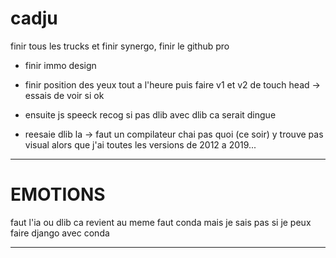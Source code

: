 # cadju

finir tous les trucks et finir synergo, finir le github pro

- finir immo design

- finir position des yeux tout a l'heure puis faire v1 et v2 de touch head -> essais de voir si ok

- ensuite js speeck recog si pas dlib avec dlib ca serait dingue

- reesaie dlib la -> faut un compilateur chai pas quoi (ce soir) y trouve pas visual alors que j'ai toutes les versions de 2012 a 2019...

----------------------------------------------------------------------



# EMOTIONS

faut l'ia ou dlib ca revient au meme faut conda mais je sais pas si je peux faire django avec conda

-------------------------------------------------------------------









